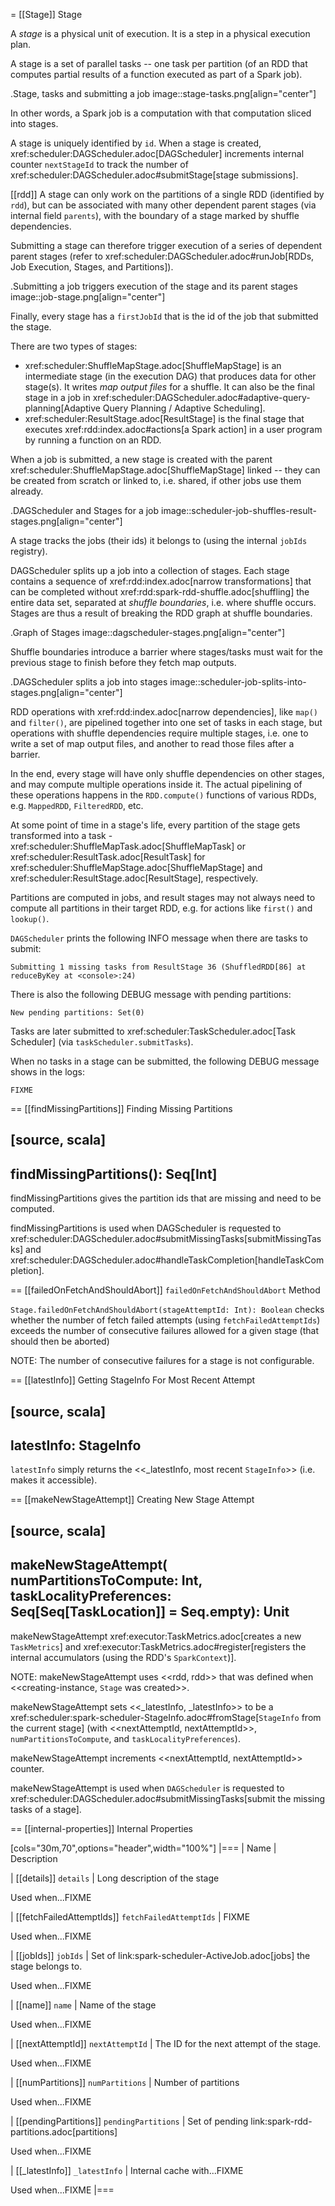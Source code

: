 = [[Stage]] Stage

A *stage* is a physical unit of execution. It is a step in a physical execution plan.

A stage is a set of parallel tasks -- one task per partition (of an RDD that computes partial results of a function executed as part of a Spark job).

.Stage, tasks and submitting a job
image::stage-tasks.png[align="center"]

In other words, a Spark job is a computation with that computation sliced into stages.

A stage is uniquely identified by `id`. When a stage is created, xref:scheduler:DAGScheduler.adoc[DAGScheduler] increments internal counter `nextStageId` to track the number of xref:scheduler:DAGScheduler.adoc#submitStage[stage submissions].

[[rdd]]
A stage can only work on the partitions of a single RDD (identified by `rdd`), but can be associated with many other dependent parent stages (via internal field `parents`), with the boundary of a stage marked by shuffle dependencies.

Submitting a stage can therefore trigger execution of a series of dependent parent stages (refer to xref:scheduler:DAGScheduler.adoc#runJob[RDDs, Job Execution, Stages, and Partitions]).

.Submitting a job triggers execution of the stage and its parent stages
image::job-stage.png[align="center"]

Finally, every stage has a `firstJobId` that is the id of the job that submitted the stage.

There are two types of stages:

* xref:scheduler:ShuffleMapStage.adoc[ShuffleMapStage] is an intermediate stage (in the execution DAG) that produces data for other stage(s). It writes *map output files* for a shuffle. It can also be the final stage in a job in xref:scheduler:DAGScheduler.adoc#adaptive-query-planning[Adaptive Query Planning / Adaptive Scheduling].
* xref:scheduler:ResultStage.adoc[ResultStage] is the final stage that executes xref:rdd:index.adoc#actions[a Spark action] in a user program by running a function on an RDD.

When a job is submitted, a new stage is created with the parent xref:scheduler:ShuffleMapStage.adoc[ShuffleMapStage] linked -- they can be created from scratch or linked to, i.e. shared, if other jobs use them already.

.DAGScheduler and Stages for a job
image::scheduler-job-shuffles-result-stages.png[align="center"]

A stage tracks the jobs (their ids) it belongs to (using the internal `jobIds` registry).

DAGScheduler splits up a job into a collection of stages. Each stage contains a sequence of xref:rdd:index.adoc[narrow transformations] that can be completed without xref:rdd:spark-rdd-shuffle.adoc[shuffling] the entire data set, separated at *shuffle boundaries*, i.e. where shuffle occurs. Stages are thus a result of breaking the RDD graph at shuffle boundaries.

.Graph of Stages
image::dagscheduler-stages.png[align="center"]

Shuffle boundaries introduce a barrier where stages/tasks must wait for the previous stage to finish before they fetch map outputs.

.DAGScheduler splits a job into stages
image::scheduler-job-splits-into-stages.png[align="center"]

RDD operations with xref:rdd:index.adoc[narrow dependencies], like `map()` and `filter()`, are pipelined together into one set of tasks in each stage, but operations with shuffle dependencies require multiple stages, i.e. one to write a set of map output files, and another to read those files after a barrier.

In the end, every stage will have only shuffle dependencies on other stages, and may compute multiple operations inside it. The actual pipelining of these operations happens in the `RDD.compute()` functions of various RDDs, e.g. `MappedRDD`, `FilteredRDD`, etc.

At some point of time in a stage's life, every partition of the stage gets transformed into a task - xref:scheduler:ShuffleMapTask.adoc[ShuffleMapTask] or xref:scheduler:ResultTask.adoc[ResultTask] for xref:scheduler:ShuffleMapStage.adoc[ShuffleMapStage] and xref:scheduler:ResultStage.adoc[ResultStage], respectively.

Partitions are computed in jobs, and result stages may not always need to compute all partitions in their target RDD, e.g. for actions like `first()` and `lookup()`.

`DAGScheduler` prints the following INFO message when there are tasks to submit:

```
Submitting 1 missing tasks from ResultStage 36 (ShuffledRDD[86] at reduceByKey at <console>:24)
```

There is also the following DEBUG message with pending partitions:

```
New pending partitions: Set(0)
```

Tasks are later submitted to xref:scheduler:TaskScheduler.adoc[Task Scheduler] (via `taskScheduler.submitTasks`).

When no tasks in a stage can be submitted, the following DEBUG message shows in the logs:

```
FIXME
```

== [[findMissingPartitions]] Finding Missing Partitions

[source, scala]
----
findMissingPartitions(): Seq[Int]
----

findMissingPartitions gives the partition ids that are missing and need to be computed.

findMissingPartitions is used when DAGScheduler is requested to xref:scheduler:DAGScheduler.adoc#submitMissingTasks[submitMissingTasks] and xref:scheduler:DAGScheduler.adoc#handleTaskCompletion[handleTaskCompletion].

== [[failedOnFetchAndShouldAbort]] `failedOnFetchAndShouldAbort` Method

`Stage.failedOnFetchAndShouldAbort(stageAttemptId: Int): Boolean` checks whether the number of fetch failed attempts (using `fetchFailedAttemptIds`) exceeds the number of consecutive failures allowed for a given stage (that should then be aborted)

NOTE: The number of consecutive failures for a stage is not configurable.

== [[latestInfo]] Getting StageInfo For Most Recent Attempt

[source, scala]
----
latestInfo: StageInfo
----

`latestInfo` simply returns the <<_latestInfo, most recent `StageInfo`>> (i.e. makes it accessible).

== [[makeNewStageAttempt]] Creating New Stage Attempt

[source, scala]
----
makeNewStageAttempt(
  numPartitionsToCompute: Int,
  taskLocalityPreferences: Seq[Seq[TaskLocation]] = Seq.empty): Unit
----

makeNewStageAttempt xref:executor:TaskMetrics.adoc[creates a new `TaskMetrics`] and xref:executor:TaskMetrics.adoc#register[registers the internal accumulators (using the RDD's `SparkContext`)].

NOTE: makeNewStageAttempt uses <<rdd, rdd>> that was defined when <<creating-instance, `Stage` was created>>.

makeNewStageAttempt sets <<_latestInfo, _latestInfo>> to be a xref:scheduler:spark-scheduler-StageInfo.adoc#fromStage[`StageInfo` from the current stage] (with <<nextAttemptId, nextAttemptId>>, `numPartitionsToCompute`, and `taskLocalityPreferences`).

makeNewStageAttempt increments <<nextAttemptId, nextAttemptId>> counter.

makeNewStageAttempt is used when `DAGScheduler` is requested to xref:scheduler:DAGScheduler.adoc#submitMissingTasks[submit the missing tasks of a stage].

== [[internal-properties]] Internal Properties

[cols="30m,70",options="header",width="100%"]
|===
| Name
| Description

| [[details]] `details`
| Long description of the stage

Used when...FIXME

| [[fetchFailedAttemptIds]] `fetchFailedAttemptIds`
| FIXME

Used when...FIXME

| [[jobIds]] `jobIds`
| Set of link:spark-scheduler-ActiveJob.adoc[jobs] the stage belongs to.

Used when...FIXME

| [[name]] `name`
| Name of the stage

Used when...FIXME

| [[nextAttemptId]] `nextAttemptId`
| The ID for the next attempt of the stage.

Used when...FIXME

| [[numPartitions]] `numPartitions`
| Number of partitions

Used when...FIXME

| [[pendingPartitions]] `pendingPartitions`
| Set of pending link:spark-rdd-partitions.adoc[partitions]

Used when...FIXME

| [[_latestInfo]] `_latestInfo`
| Internal cache with...FIXME

Used when...FIXME
|===
